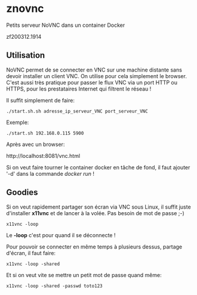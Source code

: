 # znovnc
Petits serveur NoVNC dans un container Docker

zf200312.1914

## Utilisation
NoVNC permet de se connecter en VNC sur une machine distante sans devoir installer un client VNC. On utilise pour cela simplement le browser.<br>
C'est aussi très pratique pour passer le flux VNC via un port HTTP ou HTTPS, pour les prestataires Internet qui filtrent le réseau !<br>

Il suffit simplement de faire:

```
./start.sh.sh adresse_ip_serveur_VNC port_serveur_VNC
```

Exemple:
```
./start.sh 192.168.0.115 5900
```

Après avec un browser:

http://localhost:8081/vnc.html

Si on veut faire tourner le container docker en tâche de fond, il faut ajouter '-d' dans la commande *docker run* !

## Goodies
Si on veut rapidement partager son écran via VNC sous Linux, il suffit juste d'installer **x11vnc** et de lancer à la volée. Pas besoin de mot de passe ;-)

```
x11vnc -loop
```

Le **-loop** c'est pour quand il se déconnecte !

Pour pouvoir se connecter en même temps à plusieurs dessus, partage d'écran, il faut faire:

```
x11vnc -loop -shared
```

Et si on veut vite se mettre un petit mot de passe quand même:

```
x11vnc -loop -shared -passwd toto123
```




